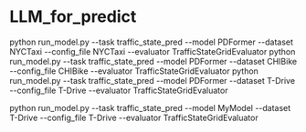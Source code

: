 # LLM_for_predict
python run_model.py --task traffic_state_pred --model PDFormer --dataset NYCTaxi --config_file NYCTaxi --evaluator TrafficStateGridEvaluator
python run_model.py --task traffic_state_pred --model PDFormer --dataset CHIBike --config_file CHIBike --evaluator TrafficStateGridEvaluator
python run_model.py --task traffic_state_pred --model PDFormer --dataset T-Drive --config_file T-Drive --evaluator TrafficStateGridEvaluator

python run_model.py --task traffic_state_pred --model MyModel --dataset T-Drive --config_file T-Drive --evaluator TrafficStateGridEvaluator